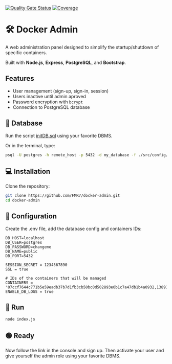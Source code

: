 [![Quality Gate Status](http://82.165.142.21:9000/api/project_badges/measure?project=docker-admin&metric=alert_status&token=sqb_6715fe38e59635b1d4ad3f4d5f8c53502582f8d6)](http://82.165.142.21:9000/dashboard?id=docker-admin)
[![Coverage](http://82.165.142.21:9000/api/project_badges/measure?project=docker-admin&metric=coverage&token=sqb_6715fe38e59635b1d4ad3f4d5f8c53502582f8d6)](http://82.165.142.21:9000/dashboard?id=docker-admin)
# 🛠️ Docker Admin

A web administration panel designed to simplify the startup/shutdown of specific containers.

Built with **Node.js**, **Express**, **PostgreSQL**, and **Bootstrap**.

## Features
- User management (sign-up, sign-in, session)
- Users inactive until admin aproved
- Password encryption with `bcrypt`
- Connection to PostgreSQL database

## 🐘 Database
Run the script [initDB.sql](https://raw.githubusercontent.com/FMR7/docker-admin/refs/heads/master/backend/src/config/initDB.sql) using your favorite DBMS.

Or in the terminal, type:
```bash
psql -U postgres -h remote_host -p 5432 -d my_database -f ./src/config/initDB.sql
```

## 💻 Installation
Clone the repository:
```bash
git clone https://github.com/FMR7/docker-admin.git
cd docker-admin
```

## 🔧 Configuration
Create the .env file, add the database config and containers IDs:
```env
DB_HOST=localhost
DB_USER=postgres
DB_PASSWORD=changeme
DB_NAME=public
DB_PORT=5432

SESSION_SECRET = 1234567890
SSL = true

# IDs of the containers that will be managed
CONTAINERS = '07ccf7644c771b5e59eadb37b7d1fb3cb50bc0d502893e0b1c7a47db1b4a0932,13891f9cd5204912f44f64d684849640725dd4f3a8638434f9467c566b304f05'
ENABLE_DB_LOGS = true
```

## 🚀 Run
```bash
node index.js
```

## 🟢 Ready
Now follow the link in the console and sign up.
Then activate your user and give yourself the admin role using your favorite DBMS.



